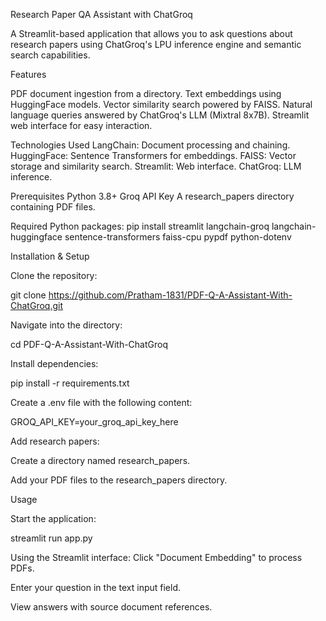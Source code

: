 Research Paper QA Assistant with ChatGroq

A Streamlit-based application that allows you to ask questions about research papers using ChatGroq's LPU inference engine and semantic search capabilities.

Features

PDF document ingestion from a directory.
Text embeddings using HuggingFace models.
Vector similarity search powered by FAISS.
Natural language queries answered by ChatGroq's LLM (Mixtral 8x7B).
Streamlit web interface for easy interaction.



Technologies Used
LangChain: Document processing and chaining.
HuggingFace: Sentence Transformers for embeddings.
FAISS: Vector storage and similarity search.
Streamlit: Web interface.
ChatGroq: LLM inference.


Prerequisites
Python 3.8+
Groq API Key
A research_papers directory containing PDF files.

Required Python packages: pip install streamlit langchain-groq langchain-huggingface sentence-transformers faiss-cpu pypdf python-dotenv

Installation & Setup

Clone the repository:

git clone https://github.com/Pratham-1831/PDF-Q-A-Assistant-With-ChatGroq.git

Navigate into the directory:

cd PDF-Q-A-Assistant-With-ChatGroq

Install dependencies:

pip install -r requirements.txt

Create a .env file with the following content:

GROQ_API_KEY=your_groq_api_key_here

Add research papers:

Create a directory named research_papers.

Add your PDF files to the research_papers directory.

Usage

Start the application:

streamlit run app.py

Using the Streamlit interface:
Click "Document Embedding" to process PDFs.

Enter your question in the text input field.

View answers with source document references.
